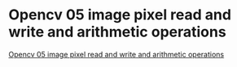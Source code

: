 # Opencv 05 image pixel read and write and arithmetic operations
[Opencv 05 image pixel read and write and arithmetic operations](https://aiwithcloud.com/2022/09/16/opencv_05_image_pixel_read_and_write_and_arithmetic_operations/)